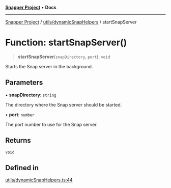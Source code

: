 [**Snapper Project**](../../../README.md) • **Docs**

***

[Snapper Project](../../../README.md) / [utils/dynamicSnapHelpers](../README.md) / startSnapServer

# Function: startSnapServer()

> **startSnapServer**(`snapDirectory`, `port`): `void`

Starts the Snap server in the background.

## Parameters

• **snapDirectory**: `string`

The directory where the Snap server should be started.

• **port**: `number`

The port number to use for the Snap server.

## Returns

`void`

## Defined in

[utils/dynamicSnapHelpers.ts:44](https://github.com/asifqatar/Snapper/blob/e04d576ab1b7734793c658f8cf8fae7baadd17bc/utils/dynamicSnapHelpers.ts#L44)
